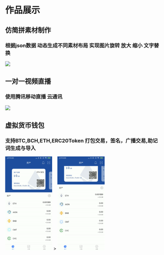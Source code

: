 # 作品展示
## 仿简拼素材制作
### 根据json数据 动态生成不同素材布局 实现图片旋转 放大 缩小 文字替换
> 
<img src="img/sczz.gif" width="30%">

## 一对一视频直播
### 使用腾讯移动直播 云通讯
> 
<img src="img/zb.gif" width="30%">

## 虚拟货币钱包
### 支持BTC,BCH,ETH,ERC20Token 打包交易，签名，广播交易,助记词生成与导入
>
<img src="img/wallet.gif" width="30%">
>
<img src="img/hq.gif" width="30%">
